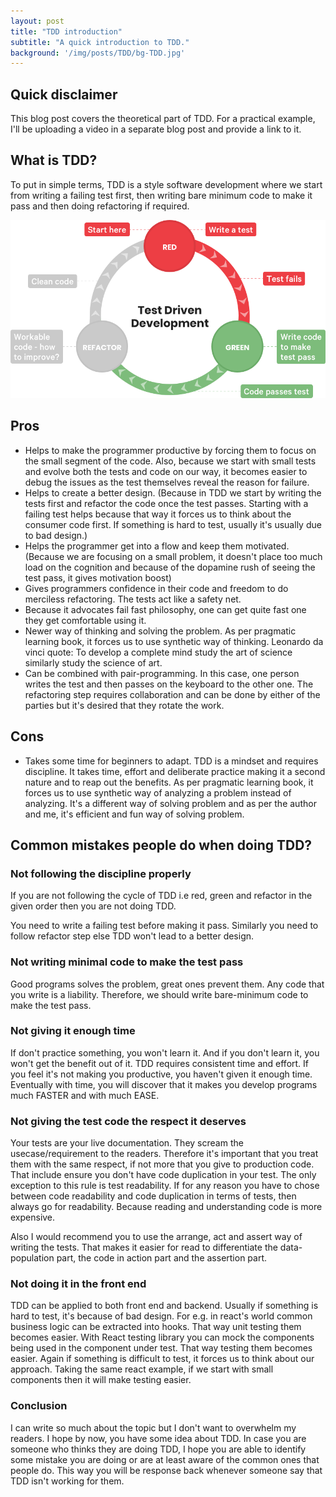 ```yaml
---
layout: post
title: "TDD introduction"
subtitle: "A quick introduction to TDD."
background: '/img/posts/TDD/bg-TDD.jpg'
---
```


## Quick disclaimer
This blog post covers the theoretical part of TDD. For a practical example, I'll be uploading a video in a separate 
blog post and provide a link to it.

## What is TDD?
To put in simple terms, TDD is a style software development where we start from writing a failing test first, then 
writing bare minimum code to make it pass and then doing refactoring if required.

![TDD cycle](/img/posts/TDD/TDD_cycle.png)

## Pros
 * Helps to make the programmer productive by forcing them to focus on the small segment of the code.
   Also, because we start with small tests and evolve both the tests and code on our way, it becomes easier to debug 
   the issues as the test themselves reveal the reason for failure.
 * Helps to create a better design. (Because in TDD we start by writing the tests first and refactor the code once 
   the test passes. Starting with a failing test helps because that way it forces us to think about the consumer 
   code first. If something is hard to test, usually it's usually due to bad design.)
 * Helps the programmer get into a flow and keep them motivated. (Because we are focusing on a small problem, it doesn't place too much load on the cognition and because of the dopamine rush of seeing the test pass, it gives motivation boost)
 * Gives programmers confidence in their code and freedom to do merciless refactoring. The tests act like a safety net.
 * Because it advocates fail fast philosophy, one can get quite fast one they get comfortable using it.
 * Newer way of thinking and solving the problem. As per pragmatic learning book, it forces us to use synthetic way 
   of thinking. Leonardo da vinci quote: To develop a complete mind study the art of science similarly study the 
   science of art.
 * Can be combined with pair-programming. In this case, one person writes the test and then passes on the keyboard 
   to the other one. The refactoring step requires collaboration and can be done by either of the parties but it's 
   desired that they rotate the work.

## Cons
 * Takes some time for beginners to adapt. TDD is a mindset and requires discipline. It takes time, effort and 
   deliberate practice making it a second nature and to reap out the benefits. As per pragmatic learning book, it 
   forces us to use synthetic way of analyzing a problem instead of analyzing. It's a different way of solving 
   problem and as per the author and me, it's efficient and fun way of solving problem.

## Common mistakes people do when doing TDD?

### Not following the discipline properly
If you are not following the cycle of TDD i.e red, green and refactor in the given order then you are not doing TDD. 

You need to write a failing test before making it pass. Similarly you need to follow refactor step else TDD won't 
lead to a better design.

### Not writing minimal code to make the test pass
Good programs solves the problem, great ones prevent them.
Any code that you write is a liability. Therefore, we should write bare-minimum code to make the test pass.

### Not giving it enough time
If don't practice something, you won't learn it. And if you don't learn it, you won't get the benefit out of it.
TDD requires consistent time and effort. If you feel it's not making you productive, you haven't given it enough time.
Eventually with time, you will discover that it makes you develop programs much FASTER and with much EASE.

### Not giving the test code the respect it deserves
Your tests are your live documentation. They scream the usecase/requirement to the readers. Therefore it's important 
that you treat them with the same respect, if not more that you give to production code.
That include ensure you don't have code duplication in your test. The only exception to this rule is test 
readability. If for any reason you have to chose between code readability and code duplication in terms of tests, 
then always go for readability.
Because reading and understanding code is more expensive.

Also I would recommend you to use the arrange, act and assert way of writing the tests. That makes it easier for 
read to differentiate the data-population part, the code in action part and the assertion part.

### Not doing it in the front end
TDD can be applied to both front end and backend. Usually if something is hard to test, it's because of bad design. 
For e.g. in react's world common business logic can be extracted into hooks. That way unit testing them becomes easier.
With React testing library you can mock the components being used in the component under test. That way testing them 
becomes easier.
Again if something is difficult to test, it forces us to think about our approach. Taking the same react example, 
if we start with small components then it will make testing easier.

### Conclusion
I can write so much about the topic but I don't want to overwhelm my readers. I hope by now, you have some idea 
about TDD.
In case you are someone who thinks they are doing TDD, I hope you are able to identify some mistake you are doing or 
are at least aware of the common ones that people do. This way you will be response back whenever someone say that 
TDD isn't working for them.
